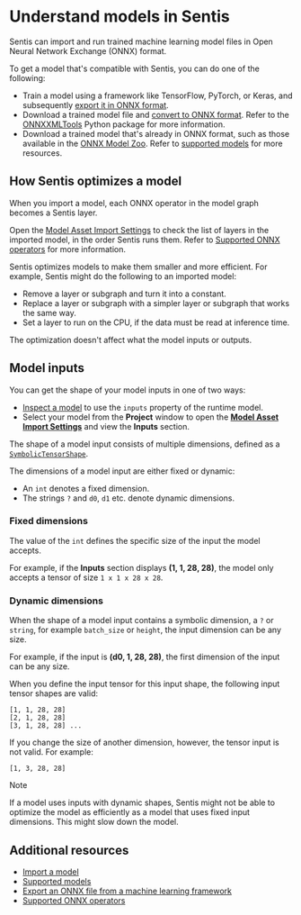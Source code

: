 # Understand models in Sentis

Sentis can import and run trained machine learning model files in Open Neural Network Exchange (ONNX) format.

To get a model that's compatible with Sentis, you can do one of the following:

- Train a model using a framework like TensorFlow, PyTorch, or Keras, and subsequently [export it in ONNX format](export-convert-onnx.md).
- Download a trained model file and [convert to ONNX format](export-convert-onnx.md). Refer to the [ONNXXMLTools](https://github.com/onnx/onnxmltools) Python package for more information.
- Download a trained model that's already in ONNX format, such as those available in the [ONNX Model Zoo](https://github.com/onnx/models). Refer to [supported models](supported-models.md) for more resources.

## How Sentis optimizes a model

When you import a model, each ONNX operator in the model graph becomes a Sentis layer.

Open the [Model Asset Import Settings](onnx-model-importer-properties.md) to check the list of layers in the imported model, in the order Sentis runs them. Refer to [Supported ONNX operators](supported-operators.md) for more information.

Sentis optimizes models to make them smaller and more efficient. For example, Sentis might do the following to an imported model:

- Remove a layer or subgraph and turn it into a constant.
- Replace a layer or subgraph with a simpler layer or subgraph that works the same way.
- Set a layer to run on the CPU, if the data must be read at inference time.

The optimization doesn't affect what the model inputs or outputs.

## Model inputs

You can get the shape of your model inputs in one of two ways:
- [Inspect a model](inspect-a-model.md) to use the `inputs` property of the runtime model.
- Select your model from the **Project** window to open the [**Model Asset Import Settings**](onnx-model-importer-properties.md) and view the **Inputs** section.

The shape of a model input consists of multiple dimensions, defined as a [`SymbolicTensorShape`](xref:Unity.Sentis.SymbolicTensorShape).

 The dimensions of a model input are either fixed or dynamic:
- An `int` denotes a fixed dimension.
- The strings `?` and `d0`, `d1` etc. denote dynamic dimensions.

### Fixed dimensions

The value of the `int` defines the specific size of the input the model accepts.

For example, if the **Inputs** section displays **(1, 1, 28, 28)**, the model only accepts a tensor of size `1 x 1 x 28 x 28`.

### Dynamic dimensions

When the shape of a model input contains a symbolic dimension, a `?` or `string`, for example `batch_size` or `height`, the input dimension can be any size.

For example, if the input is **(d0, 1, 28, 28)**, the first dimension of the input can be any size.

When you define the input tensor for this input shape, the following input tensor shapes are valid:

```
[1, 1, 28, 28]
[2, 1, 28, 28]
[3, 1, 28, 28] ...
```

If you change the size of another dimension, however, the tensor input is not valid. For example:

```
[1, 3, 28, 28]
```

> [!NOTE]
> If a model uses inputs with dynamic shapes, Sentis might not be able to optimize the model as efficiently as a model that uses fixed input dimensions. This might slow down the model.

## Additional resources

- [Import a model](import-a-model-file.md)
- [Supported models](supported-models.md)
- [Export an ONNX file from a machine learning framework](export-convert-onnx.md)
- [Supported ONNX operators](supported-operators.md)
